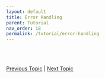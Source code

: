 ```yaml
---
layout: default
title: Error Handling
parent: Tutorial
nav_order: 18
permalink: /tutorial/error-handling
---
```







<br><br>

[Previous Topic](./working-with-files) | [Next Topic](./asserts)